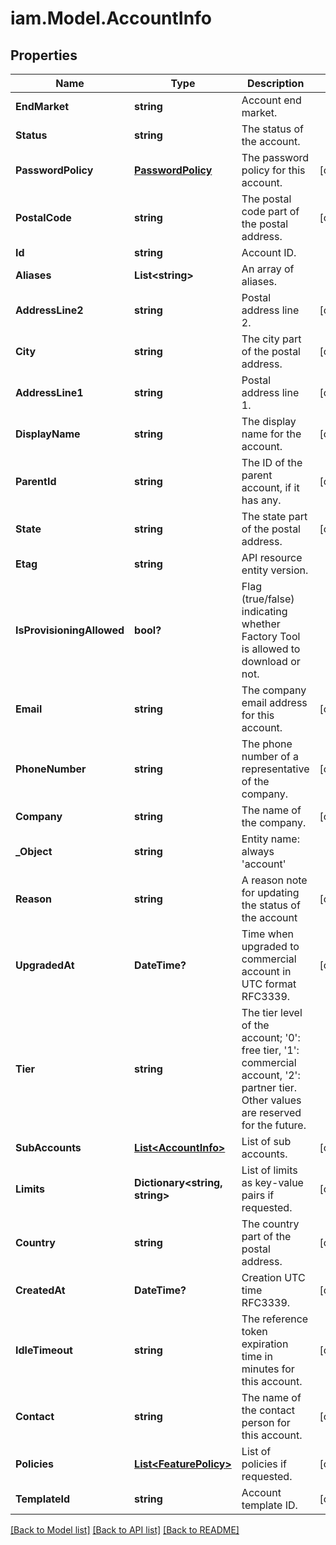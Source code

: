 # iam.Model.AccountInfo
## Properties

Name | Type | Description | Notes
------------ | ------------- | ------------- | -------------
**EndMarket** | **string** | Account end market. | 
**Status** | **string** | The status of the account. | 
**PasswordPolicy** | [**PasswordPolicy**](PasswordPolicy.md) | The password policy for this account. | [optional] 
**PostalCode** | **string** | The postal code part of the postal address. | [optional] 
**Id** | **string** | Account ID. | 
**Aliases** | **List&lt;string&gt;** | An array of aliases. | 
**AddressLine2** | **string** | Postal address line 2. | [optional] 
**City** | **string** | The city part of the postal address. | [optional] 
**AddressLine1** | **string** | Postal address line 1. | [optional] 
**DisplayName** | **string** | The display name for the account. | [optional] 
**ParentId** | **string** | The ID of the parent account, if it has any. | [optional] 
**State** | **string** | The state part of the postal address. | [optional] 
**Etag** | **string** | API resource entity version. | 
**IsProvisioningAllowed** | **bool?** | Flag (true/false) indicating whether Factory Tool is allowed to download or not. | 
**Email** | **string** | The company email address for this account. | [optional] 
**PhoneNumber** | **string** | The phone number of a representative of the company. | [optional] 
**Company** | **string** | The name of the company. | [optional] 
**_Object** | **string** | Entity name: always &#39;account&#39; | 
**Reason** | **string** | A reason note for updating the status of the account | [optional] 
**UpgradedAt** | **DateTime?** | Time when upgraded to commercial account in UTC format RFC3339. | [optional] 
**Tier** | **string** | The tier level of the account; &#39;0&#39;: free tier, &#39;1&#39;: commercial account, &#39;2&#39;: partner tier. Other values are reserved for the future. | 
**SubAccounts** | [**List&lt;AccountInfo&gt;**](AccountInfo.md) | List of sub accounts. | [optional] 
**Limits** | **Dictionary&lt;string, string&gt;** | List of limits as key-value pairs if requested. | [optional] 
**Country** | **string** | The country part of the postal address. | [optional] 
**CreatedAt** | **DateTime?** | Creation UTC time RFC3339. | [optional] 
**IdleTimeout** | **string** | The reference token expiration time in minutes for this account. | [optional] 
**Contact** | **string** | The name of the contact person for this account. | [optional] 
**Policies** | [**List&lt;FeaturePolicy&gt;**](FeaturePolicy.md) | List of policies if requested. | [optional] 
**TemplateId** | **string** | Account template ID. | [optional] 

[[Back to Model list]](../README.md#documentation-for-models) [[Back to API list]](../README.md#documentation-for-api-endpoints) [[Back to README]](../README.md)

